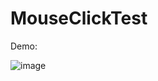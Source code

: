 # MouseClickTest

Demo:

![image](https://github.com/TyraelElDruin/ClickSpam/assets/3617290/3b712d90-e237-40c5-a8e2-6fb4454d8e78)
